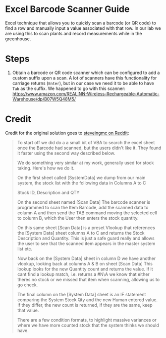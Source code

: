 # Excel Barcode Scanner Guide
Excel technique that allows you to quickly scan a barcode (or QR code) to find a row and manually input a value associated with that row. In our lab we are using this to scan plants and record measurements while in the greenhouse.

# Steps
1. Obtain a barcode or QR code scanner which can be configured to add a custom suffix upon a scan. A lot of scanners have this functionality for carriage returns (`Enter`), but in our case we need it to be able to have `Tab` as the suffix. We happened to go with this scanner: https://www.amazon.com/REALINN-Wireless-Rechargeable-Automatic-Warehouse/dp/B07W5Q48M5/

# Credit
Credit for the original solution goes to [steveingmc on Reddit](https://www.reddit.com/r/excel/comments/2p1xuf/locating_a_cell_or_item_using_a_bar_code_scanner/cmsxri4?utm_source=share&utm_medium=web2x&context=3):

> To start off we did do a a small bit of VBA to search the excel sheet once the Barcode had scanned, 
but the users didn't like it. They found it faster using the second way described below.
>
> We do something very similar at my work, generally used for stock taking. Here's how we do it.
>
> On the first sheet called [SystemData] we dump from our main system, 
>the stock list with the following data in Columns A to C
>
>Stock ID, Description and QTY
>
>On the second sheet named [Scan Data] The barcode scanner is programmed to scan the Item Barcode, 
>add the scanned data to column A and then send the TAB command moving the selected cell to column B, 
>which the User then enters the stock quantity.
>
>On this same sheet [Scan Data] is a preset Vlookup that references the [System Data] sheet columns A to C 
>and returns the Stock Description and Quantity. This is just a safe guard really and allows the user to see 
>that the scanned item appears in the master system list etc.
>
>Now back on the [System Data] sheet in column D we have another vlookup, looking back at columns A & B on sheet [Scan Data]
>This lookup looks for the new Quantity count and returns the value. If it cant find a lookup match, 
>i.e. returns a #N\A we know that either theres no stock or we missed that item when scanning, allowing us to go check.
>
>The final column on the [System Data] sheet is an IF statement comparing the System Stock Qty and the new Human entered value. 
>If they differ, the new count is returned, if they are the same, keep that value.
>
>There are a few condition formats, to highlight massive variances or where we have more counted stock 
>that the system thinks we should have.

